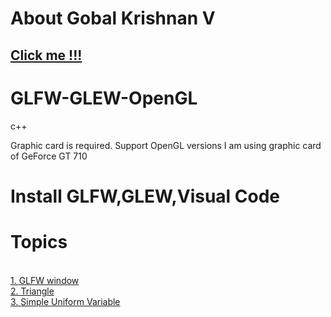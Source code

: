 # About Gobal Krishnan V
## [Click me !!!](https://engineer-ece.github.io/Home/)
# GLFW-GLEW-OpenGL
c++

Graphic card is required. Support OpenGL versions
I am using graphic card of GeForce GT 710

# Install GLFW,GLEW,Visual Code 

# Topics 

 <br> [1. GLFW window](https://github.com/engineer-ece/GLFW-GLEW-OpenGL/blob/main/1.%20Create%20Window/main.cpp)
 <br> [2. Triangle](https://github.com/engineer-ece/GLFW-GLEW-OpenGL/blob/main/2.%20Triangle/main.cpp)
 <br> [3. Simple Uniform Variable](https://github.com/engineer-ece/GLFW-GLEW-OpenGL/blob/main/3.%20Simple%20Uniform%20Variable/main.cpp)
